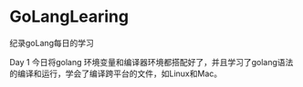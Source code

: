 # GoLangLearing
纪录goLang每日的学习

Day 1
今日将golang 环境变量和编译器环境都搭配好了，并且学习了golang语法的编译和运行，学会了编译跨平台的文件，如Linux和Mac。
